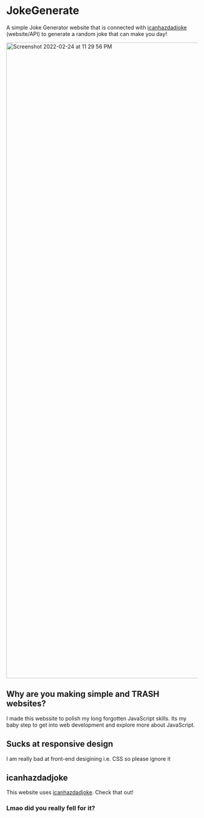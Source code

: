 # JokeGenerate

A simple Joke Generator website that is connected with [icanhazdadjoke](icanhazdadjoke.com) (website/API) to generate a random joke that can make you day!

<img width="1670" alt="Screenshot 2022-02-24 at 11 29 56 PM" src="https://user-images.githubusercontent.com/59052194/155581061-e6a95968-d101-4964-8c11-a723962c7c46.png">

## Why are you making simple and TRASH websites? 
I made this webssite to polish my long forgotten JavaScript skills. 
Its my baby step to get into web development and explore more about JavaScript.

## Sucks at responsive design
I am really bad at front-end desigining i.e. CSS so please ignore it

## icanhazdadjoke
This website uses [icanhazdadjoke](icanhazdadjoke.com). Check that out!

### Lmao did you really fell for it?
